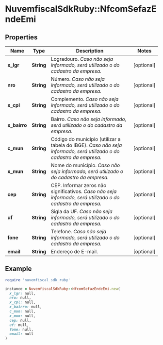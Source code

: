 # NuvemfiscalSdkRuby::NfcomSefazEndeEmi

## Properties

| Name | Type | Description | Notes |
| ---- | ---- | ----------- | ----- |
| **x_lgr** | **String** | Logradouro.    *Caso não seja informado, será utilizado o do cadastro da empresa.* | [optional] |
| **nro** | **String** | Número.    *Caso não seja informado, será utilizado o do cadastro da empresa.* | [optional] |
| **x_cpl** | **String** | Complemento.    *Caso não seja informado, será utilizado o do cadastro da empresa.* | [optional] |
| **x_bairro** | **String** | Bairro.    *Caso não seja informado, será utilizado o do cadastro da empresa.* | [optional] |
| **c_mun** | **String** | Código do município (utilizar a tabela do IBGE).    *Caso não seja informado, será utilizado o do cadastro da empresa.* | [optional] |
| **x_mun** | **String** | Nome do município.    *Caso não seja informado, será utilizado o do cadastro da empresa.* | [optional] |
| **cep** | **String** | CEP.  Informar zeros não significativos.    *Caso não seja informado, será utilizado o do cadastro da empresa.* | [optional] |
| **uf** | **String** | Sigla da UF.    *Caso não seja informado, será utilizado o do cadastro da empresa.* | [optional] |
| **fone** | **String** | Telefone.    *Caso não seja informado, será utilizado o do cadastro da empresa.* | [optional] |
| **email** | **String** | Endereço de E-mail. | [optional] |

## Example

```ruby
require 'nuvemfiscal_sdk_ruby'

instance = NuvemfiscalSdkRuby::NfcomSefazEndeEmi.new(
  x_lgr: null,
  nro: null,
  x_cpl: null,
  x_bairro: null,
  c_mun: null,
  x_mun: null,
  cep: null,
  uf: null,
  fone: null,
  email: null
)
```

